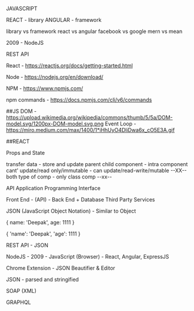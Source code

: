 JAVASCRIPT


REACT - library
ANGULAR - framework

library vs framework
react vs angular
facebook vs google
mern vs mean

2009 - NodeJS

REST API


React - https://reactjs.org/docs/getting-started.html


Node - https://nodejs.org/en/download/

NPM - https://www.npmjs.com/

npm commands - https://docs.npmjs.com/cli/v6/commands


##JS
DOM - https://upload.wikimedia.org/wikipedia/commons/thumb/5/5a/DOM-model.svg/1200px-DOM-model.svg.png
Event Loop - https://miro.medium.com/max/1400/1*iHhUyO4DliDwa6x_cO5E3A.gif



##REACT


Props and State

transfer data - store and update
parent child component - intra component
cant' update/read only/immutable - can update/read-write/mutable
--XX--both type of comp - only class comp --xx--




API
Application Programming Interface



Front End - (API) - Back End + Database
Third Party Services


JSON (JavaScript Object Notation) - Similar to Object

{
    name: 'Deepak',
    age: 1111
}

{
    'name': 'Deepak',
    'age': 1111
}



REST API - JSON

NodeJS - 2009 - JavaScript (Browser) - React, Angular, ExpressJS


Chrome Extension - JSON Beautifier & Editor


JSON - parsed and stringified



SOAP (XML)

GRAPHQL
